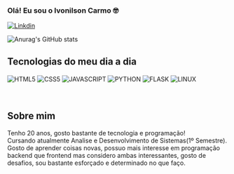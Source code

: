 ### Olá! Eu sou o Ivonilson Carmo 🤓


[![Linkdin](https://img.shields.io/badge/LinkedIn-0077B5?style=for-the-badge&logo=linkedin&logoColor=white)](https://www.linkedin.com/in/ivonilson-carmo-027063231/)


![Anurag's GitHub stats](https://github-readme-stats.vercel.app/api?username=ivonilson-carmo&show_icons=true&theme=dracula)

## Tecnologias do meu dia a dia
<div style="display: inline_block;">
    <img align="center" alt="HTML5" src="https://img.shields.io/badge/HTML5-E34F26?style=for-the-badge&logo=html5&logoColor=white">
    <img align="center" alt="CSS5" src="https://img.shields.io/badge/CSS3-1572B6?style=for-the-badge&logo=css3&logoColor=white">
    <img align="center" alt="JAVASCRIPT" src="https://img.shields.io/badge/JavaScript-F7DF1E?style=for-the-badge&logo=javascript&logoColor=black">
    <img align="center" alt="PYTHON" src="https://img.shields.io/badge/Python-3776AB?style=for-the-badge&logo=python&logoColor=white">
    <img align="center" alt="FLASK" src="https://img.shields.io/badge/Flask-000000?style=for-the-badge&logo=flask&logoColor=white">
    <img align="center" alt="LINUX" src="https://img.shields.io/badge/Linux-FCC624?style=for-the-badge&logo=linux&logoColor=black">
</div> <br> <br>

## Sobre mim
Tenho 20 anos, gosto bastante de tecnologia e programação! <br>
Cursando atualmente Analise e Desenvolvimento de Sistemas(1º Semestre).<br>
Gosto de aprender coisas novas, possuo mais interesse em programação backend que frontend mas considero ambas interessantes, gosto de desafios, sou bastante esforçado e determinado no que faço. <br>
